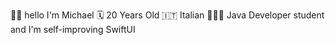 👋🏻 hello I'm Michael
🗓️ 20 Years Old
🇮🇹 Italian
👨🏻‍💻 Java Developer student and I'm self-improving SwiftUI
